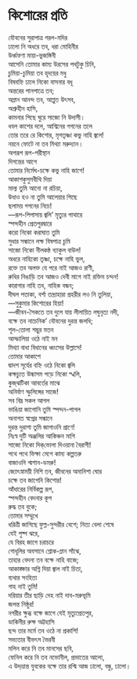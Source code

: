 # কিশোরের প্রতি

যৌবনের সুরাপাত্র গরল-মদির  
ঢালো নি অধরে তব, ধরা মোহিনীর  
উর্ধ্বফণা মায়া-ভুজঙ্গিনী  
আসেনি তোমার কাম্য উরসের পথটুকু চিনি,  
চুমিয়া-চুমিয়া তব হৃদয়ের মধু  
বিষবহ্নি ঢালে নিকো বাসনার বধূ  
অন্তরের পানপাত্রে তব;  
অম্লান আনন্দ তব, আপ্লুত উৎসব,  
অশ্রুহীন হাসি,  
কামনার পিছে ঘুরে সাজো নি উদাসী।  
ধবল কাশের দলে, আশ্বিনের গগনের তলে  
তোর তরে রে কিশোর, মৃগতৃষ্ণা কভু নাহি জ্বলে!  
নয়নে ফোটে না তব মিথ্যা মরুদ্যান।  
অপরূপ রূপ-পরীস্থান  
দিগন্তের আগে  
তোমার নির্মেঘ-চক্ষে কভু নাহি জাগে!  
আকাশকুসুমবীথি দিয়া  
মাল্য তুমি আনো না রচিয়া,  
উধাও হও না তুমি আলেয়ার পিছে  
ছলাময় গগনের নিচে!  
—রূপ-পিপাসায় জ্বলি’ মৃত্যুর পাথারে  
স্পন্দহীন প্রেতপুরদ্বারে  
করো নিকো করাঘাত তুমি  
সুধার সন্ধানে লক্ষ বিষপাত্র চুমি  
সাজো নিকো নীলকন্ঠ ব্যাকুল বাউল!  
অধরে নাহিকো তৃষ্ণা, চক্ষে নাহি ভুল,  
রক্তে তব অলক্ত যে পরে নাই আজও রাণী,  
রুধির নিঙাড়ি তব আজও দেবী মাগে নাই রক্তিম চন্দন!  
কারাগার নাহি তব, নাহিক বন্ধন;  
দীঘল পতাকা, বর্শা তন্দ্রাহারা প্রহরীর লও নি তুলিয়া,  
—সুকুমার কিশোরের হিয়া!  
—জীবন-সৈকতে তব দুলে যায় লীলায়িত লঘুনৃত্য নদী,  
বক্ষে তব নাচেনিক’ যৌবনের দুরন্ত জলধি;  
শূল-তোলা শম্ভুর মতন  
আস্ফালিয়া ওঠে নাই মন  
মিথ্যা বাধা বিধানের ধ্বংসের উল্লাসে!  
তোমার আকাশে  
দ্বাদশ সূর্যের বহ্নি ওঠে নিকো জ্বলি  
কক্ষচ্যুত উল্কাসম পড়ে নিকো স্খলি,  
কুজ্‌ঝটিকা আবর্তের মাঝে  
অনির্বাণ স্ফুলিঙ্গের সাজে!  
সব বিঘ্ন সকল আগল  
ভাঙিয়া জাগোনি তুমি স্পন্দন-পাগল  
অনাগত স্বপ্নের সন্ধানে  
দুরন্ত দুরাশা তুমি জাগাওনি প্রাণে!  
নিঃস্ব দুটি অঞ্জলির আকিঞ্চন মাগি  
সাজো নিকো দিক্‌ভোলা দিওয়ানা বৈরাগী!  
পথে পথে ভিক্ষা মেগে কাম্য কল্পতরু  
বাজাওনি শ্মশান-ডমরু!  
জ্যোৎস্নাময়ী নিশি তব, জীবনের অমানিশা ঘোর  
চক্ষে তব জাগেনি কিশোর!  
আঁধারের নির্বিকল্প রূপ,  
স্পন্দহীন বেদনার কূপ  
রুদ্ধ তব বুকে;  
তোমার সম্মুখে  
ধরিত্রী জাগিছে ফুল্ল-সুন্দরীর বেশে; নিত্য বেলা শেষে  
যেই পুষ্প ঝরে,  
যে বিরহ জাগে চরাচরে  
গোধূলির অবসানে শ্লোক-ম্লান সাঁঝে,  
তাহার বেদনা তব বক্ষে নাহি বাজে;  
আকাঙ্ক্ষার অগ্নি দিয়া জ্বাল নাই চিতা,  
ব্যথার সংহিতা  
গাহ নাই তুমি!  
দরিয়ার তীর ছাড়ি দেহ নাই দাব-মরুভূমি  
জলন্ত নিষ্ঠুর!  
নগরীর ক্ষুব্ধ বক্ষে জাগে যেই মৃত্যুপ্রেতপুর,  
ডাকিনীর রুক্ষ অট্টহাসি  
ছন্দ তার মর্মে তব ওঠে না প্রকাশি!  
সভ্যতার বীভৎস ভৈরবী  
মলিন করে নি তব মানসের ছবি,  
ফেনিল করে নি তব নভোনীল, প্রভাতের আলো,  
এ উদ্‌ভ্রান্ত যুবকের বক্ষে তার রশ্মি আজ ঢালো, বন্ধু, ঢালো।

